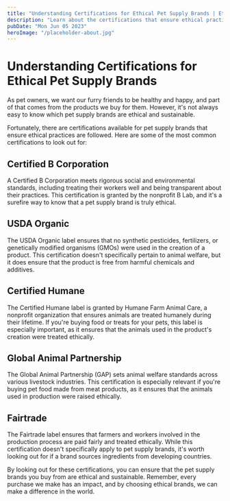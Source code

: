 ```yaml
---
title: "Understanding Certifications for Ethical Pet Supply Brands | Ethical Pet Supplies"
description: "Learn about the certifications that ensure ethical practices from pet supply brands. Discover which labels to look for when buying ethical pet supplies. | Ethical Pet Supplies"
pubDate: "Mon Jun 05 2023"
heroImage: "/placeholder-about.jpg"
---
```


# Understanding Certifications for Ethical Pet Supply Brands

As pet owners, we want our furry friends to be healthy and happy, and part of that comes from the products we buy for them. However, it&#39;s not always easy to know which pet supply brands are ethical and sustainable.

Fortunately, there are certifications available for pet supply brands that ensure ethical practices are followed. Here are some of the most common certifications to look out for:

## Certified B Corporation

A Certified B Corporation meets rigorous social and environmental standards, including treating their workers well and being transparent about their practices. This certification is granted by the nonprofit B Lab, and it&#39;s a surefire way to know that a pet supply brand is truly ethical.

## USDA Organic

The USDA Organic label ensures that no synthetic pesticides, fertilizers, or genetically modified organisms (GMOs) were used in the creation of a product. This certification doesn&#39;t specifically pertain to animal welfare, but it does ensure that the product is free from harmful chemicals and additives.

## Certified Humane

The Certified Humane label is granted by Humane Farm Animal Care, a nonprofit organization that ensures animals are treated humanely during their lifetime. If you&#39;re buying food or treats for your pets, this label is especially important, as it ensures that the animals used in the product&#39;s creation were treated ethically.

## Global Animal Partnership

The Global Animal Partnership (GAP) sets animal welfare standards across various livestock industries. This certification is especially relevant if you&#39;re buying pet food made from meat products, as it ensures that the animals used in production were raised ethically.

## Fairtrade

The Fairtrade label ensures that farmers and workers involved in the production process are paid fairly and treated ethically. While this certification doesn&#39;t specifically apply to pet supply brands, it&#39;s worth looking out for if a brand sources ingredients from developing countries.

By looking out for these certifications, you can ensure that the pet supply brands you buy from are ethical and sustainable. Remember, every purchase we make has an impact, and by choosing ethical brands, we can make a difference in the world.
